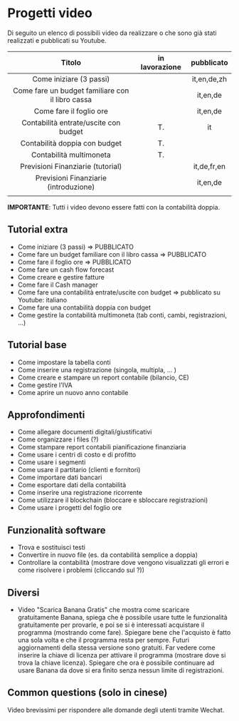 # Progetti video
Di seguito un elenco di possibili video da realizzare o che sono già stati realizzati e pubblicati su Youtube.


|                      Titolo                      | in lavorazione |   pubblicato   |
|:------------------------------------------------:|:--------------:|:--------------:|
| Come iniziare (3 passi)                          |                | it,en,de,zh    |
| Come fare un budget familiare con il libro cassa |                | it,en,de       |
| Come fare il foglio ore                          |                | it,en,de       |
| Contabilità entrate/uscite con budget            | T.             | it             |
| Contabilità doppia con budget                    | T.             |                |
| Contabilità multimoneta                          | T.             |                |
| Previsioni Finanziarie (tutorial)                |                | it,de,fr,en    |
| Previsioni Finanziarie (introduzione)            |                | it,en,de       |
|                                                  |                |                |



**IMPORTANTE**: Tutti i video devono essere fatti con la contabilità doppia.


## Tutorial extra
* Come iniziare (3 passi) => PUBBLICATO
* Come fare un budget familiare con il libro cassa => PUBBLICATO
* Come fare il foglio ore => PUBBLICATO
* Come fare un cash flow forecast
* Come creare e gestire fatture
* Come fare il Cash manager
* Come fare una contabilità entrate/uscite con budget => pubblicato su Youtube: italiano
* Come fare una contabilità doppia con budget
* Come gestire la contabilità multimoneta (tab conti, cambi, registrazioni, ...)

## Tutorial base
* Come impostare la tabella conti
* Come inserire una registrazione (singola, multipla, ... )
* Come creare e stampare un report contabile (bilancio, CE) 
* Come gestire l'IVA
* Come aprire un nuovo anno contabile

## Approfondimenti
* Come allegare documenti digitali/giustificativi
* Come organizzare i files (?)
* Come stampare report contabili pianificazione finanziaria
* Come usare i centri di costo e di profitto
* Come usare i segmenti
* Come usare il partitario (clienti e fornitori)
* Come importare dati bancari
* Come esportare dati della contabilità
* Come inserire una registrazione ricorrente
* Come utilizzare il blockchain (bloccare e sbloccare registrazioni)
* Come usare i progetti del foglio ore

## Funzionalità software
* Trova e sostituisci testi
* Convertire in nuovo file (es. da contabilità semplice a doppia)
* Controllare la contabilità (mostrare dove vengono visualizzati gli errori e come risolvere i problemi (cliccando sul ?))


## Diversi
* Video "Scarica Banana Gratis" che mostra come scaricare gratuitamente Banana, spiega che è possibile usare tutte le funzionalità gratuitamente per provarle, e poi se si è interessati acquistare il programma (mostrando come fare). Spiegare bene che l'acquisto è fatto una sola volta e che il programma resta per sempre. Futuri aggiornamenti della stessa versione sono gratuiti. Far vedere come inserire la chiave di licenza per attivare il programma (mostrare dove si trova la chiave licenza). Spiegare che ora è possibile continuare ad usare Banana da dove si era finito senza nessun limite di registrazioni. 

## Common questions (solo in cinese)
Video brevissimi per rispondere alle domande degli utenti tramite Wechat.
